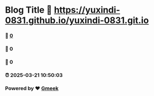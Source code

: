 # Blog Title :link: https://yuxindi-0831.github.io/yuxindi-0831.git.io 
### :page_facing_up: [0](https://yuxindi-0831.github.io/yuxindi-0831.git.io/tag.html) 
### :speech_balloon: 0 
### :hibiscus: 0 
### :alarm_clock: 2025-03-21 10:50:03 
### Powered by :heart: [Gmeek](https://github.com/Meekdai/Gmeek)
